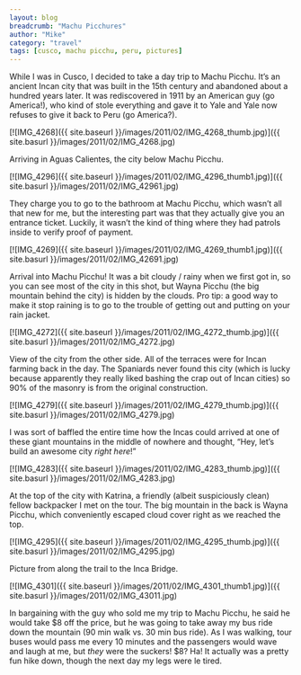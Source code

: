 ```yaml
---
layout: blog
breadcrumb: "Machu Picchures"
author: "Mike"
category: "travel"
tags: [cusco, machu picchu, peru, pictures]
---
```


While I was in Cusco, I decided to take a day trip to Machu Picchu. It’s an ancient Incan city that was built in the 15th century and abandoned about a hundred years later. It was rediscovered in 1911 by an American guy (go America!), who kind of stole everything and gave it to Yale and Yale now refuses to give it back to Peru (go America?).

[![IMG_4268]({{ site.baseurl }}/images/2011/02/IMG_4268_thumb.jpg)]({{ site.basurl }}/images/2011/02/IMG_4268.jpg)

Arriving in Aguas Calientes, the city below Machu Picchu.

[![IMG_4296]({{ site.baseurl }}/images/2011/02/IMG_4296_thumb1.jpg)]({{ site.basurl }}/images/2011/02/IMG_42961.jpg)

They charge you to go to the bathroom at Machu Picchu, which wasn’t all that new for me, but the interesting part was that they actually give you an entrance ticket. Luckily, it wasn’t the kind of thing where they had patrols inside to verify proof of payment.

[![IMG_4269]({{ site.baseurl }}/images/2011/02/IMG_4269_thumb1.jpg)]({{ site.basurl }}/images/2011/02/IMG_42691.jpg)

Arrival into Machu Picchu! It was a bit cloudy / rainy when we first got in, so you can see most of the city in this shot, but Wayna Picchu (the big mountain behind the city) is hidden by the clouds. Pro tip: a good way to make it stop raining is to go to the trouble of getting out and putting on your rain jacket.

[![IMG_4272]({{ site.baseurl }}/images/2011/02/IMG_4272_thumb.jpg)]({{ site.basurl }}/images/2011/02/IMG_4272.jpg)

View of the city from the other side. All of the terraces were for Incan farming back in the day. The Spaniards never found this city (which is lucky because apparently they really liked bashing the crap out of Incan cities) so 90% of the masonry is from the original construction.

[![IMG_4279]({{ site.baseurl }}/images/2011/02/IMG_4279_thumb.jpg)]({{ site.basurl }}/images/2011/02/IMG_4279.jpg)

I was sort of baffled the entire time how the Incas could arrived at one of these giant mountains in the middle of nowhere and thought, “Hey, let’s build an awesome city *right here*!”

[![IMG_4283]({{ site.baseurl }}/images/2011/02/IMG_4283_thumb.jpg)]({{ site.basurl }}/images/2011/02/IMG_4283.jpg)

At the top of the city with Katrina, a friendly (albeit suspiciously clean) fellow backpacker I met on the tour. The big mountain in the back is Wayna Picchu, which conveniently escaped cloud cover right as we reached the top.

[![IMG_4295]({{ site.baseurl }}/images/2011/02/IMG_4295_thumb.jpg)]({{ site.basurl }}/images/2011/02/IMG_4295.jpg)

Picture from along the trail to the Inca Bridge.

[![IMG_4301]({{ site.baseurl }}/images/2011/02/IMG_4301_thumb1.jpg)]({{ site.basurl }}/images/2011/02/IMG_43011.jpg)

In bargaining with the guy who sold me my trip to Machu Picchu, he said he would take $8 off the price, but he was going to take away my bus ride down the mountain (90 min walk vs. 30 min bus ride). As I was walking, tour buses would pass me every 10 minutes and the passengers would wave and laugh at me, but *they* were the suckers! $8? Ha! It actually was a pretty fun hike down, though the next day my legs were le tired.